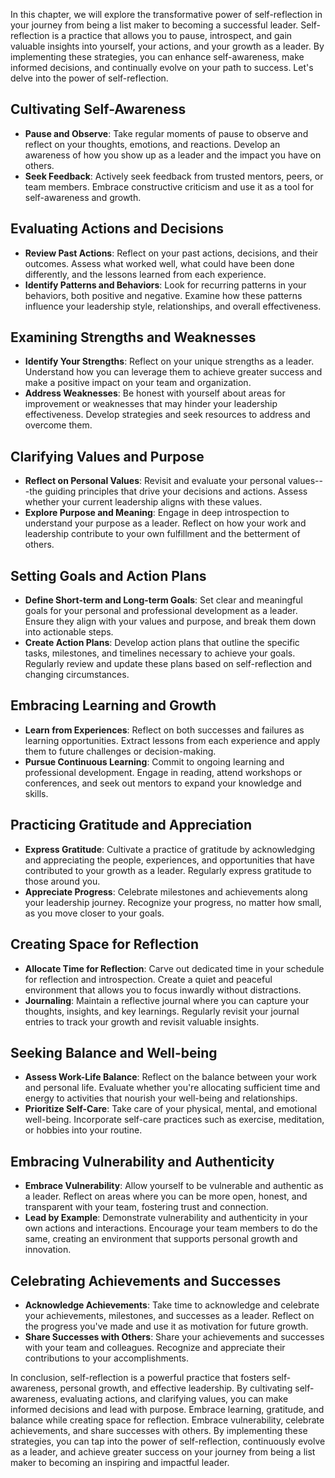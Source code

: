 
In this chapter, we will explore the transformative power of self-reflection in your journey from being a list maker to becoming a successful leader. Self-reflection is a practice that allows you to pause, introspect, and gain valuable insights into yourself, your actions, and your growth as a leader. By implementing these strategies, you can enhance self-awareness, make informed decisions, and continually evolve on your path to success. Let's delve into the power of self-reflection.

Cultivating Self-Awareness
--------------------------

* **Pause and Observe**: Take regular moments of pause to observe and reflect on your thoughts, emotions, and reactions. Develop an awareness of how you show up as a leader and the impact you have on others.
* **Seek Feedback**: Actively seek feedback from trusted mentors, peers, or team members. Embrace constructive criticism and use it as a tool for self-awareness and growth.

Evaluating Actions and Decisions
--------------------------------

* **Review Past Actions**: Reflect on your past actions, decisions, and their outcomes. Assess what worked well, what could have been done differently, and the lessons learned from each experience.
* **Identify Patterns and Behaviors**: Look for recurring patterns in your behaviors, both positive and negative. Examine how these patterns influence your leadership style, relationships, and overall effectiveness.

Examining Strengths and Weaknesses
----------------------------------

* **Identify Your Strengths**: Reflect on your unique strengths as a leader. Understand how you can leverage them to achieve greater success and make a positive impact on your team and organization.
* **Address Weaknesses**: Be honest with yourself about areas for improvement or weaknesses that may hinder your leadership effectiveness. Develop strategies and seek resources to address and overcome them.

Clarifying Values and Purpose
-----------------------------

* **Reflect on Personal Values**: Revisit and evaluate your personal values---the guiding principles that drive your decisions and actions. Assess whether your current leadership aligns with these values.
* **Explore Purpose and Meaning**: Engage in deep introspection to understand your purpose as a leader. Reflect on how your work and leadership contribute to your own fulfillment and the betterment of others.

Setting Goals and Action Plans
------------------------------

* **Define Short-term and Long-term Goals**: Set clear and meaningful goals for your personal and professional development as a leader. Ensure they align with your values and purpose, and break them down into actionable steps.
* **Create Action Plans**: Develop action plans that outline the specific tasks, milestones, and timelines necessary to achieve your goals. Regularly review and update these plans based on self-reflection and changing circumstances.

Embracing Learning and Growth
-----------------------------

* **Learn from Experiences**: Reflect on both successes and failures as learning opportunities. Extract lessons from each experience and apply them to future challenges or decision-making.
* **Pursue Continuous Learning**: Commit to ongoing learning and professional development. Engage in reading, attend workshops or conferences, and seek out mentors to expand your knowledge and skills.

Practicing Gratitude and Appreciation
-------------------------------------

* **Express Gratitude**: Cultivate a practice of gratitude by acknowledging and appreciating the people, experiences, and opportunities that have contributed to your growth as a leader. Regularly express gratitude to those around you.
* **Appreciate Progress**: Celebrate milestones and achievements along your leadership journey. Recognize your progress, no matter how small, as you move closer to your goals.

Creating Space for Reflection
-----------------------------

* **Allocate Time for Reflection**: Carve out dedicated time in your schedule for reflection and introspection. Create a quiet and peaceful environment that allows you to focus inwardly without distractions.
* **Journaling**: Maintain a reflective journal where you can capture your thoughts, insights, and key learnings. Regularly revisit your journal entries to track your growth and revisit valuable insights.

Seeking Balance and Well-being
------------------------------

* **Assess Work-Life Balance**: Reflect on the balance between your work and personal life. Evaluate whether you're allocating sufficient time and energy to activities that nourish your well-being and relationships.
* **Prioritize Self-Care**: Take care of your physical, mental, and emotional well-being. Incorporate self-care practices such as exercise, meditation, or hobbies into your routine.

Embracing Vulnerability and Authenticity
----------------------------------------

* **Embrace Vulnerability**: Allow yourself to be vulnerable and authentic as a leader. Reflect on areas where you can be more open, honest, and transparent with your team, fostering trust and connection.
* **Lead by Example**: Demonstrate vulnerability and authenticity in your own actions and interactions. Encourage your team members to do the same, creating an environment that supports personal growth and innovation.

Celebrating Achievements and Successes
--------------------------------------

* **Acknowledge Achievements**: Take time to acknowledge and celebrate your achievements, milestones, and successes as a leader. Reflect on the progress you've made and use it as motivation for future growth.
* **Share Successes with Others**: Share your achievements and successes with your team and colleagues. Recognize and appreciate their contributions to your accomplishments.

In conclusion, self-reflection is a powerful practice that fosters self-awareness, personal growth, and effective leadership. By cultivating self-awareness, evaluating actions, and clarifying values, you can make informed decisions and lead with purpose. Embrace learning, gratitude, and balance while creating space for reflection. Embrace vulnerability, celebrate achievements, and share successes with others. By implementing these strategies, you can tap into the power of self-reflection, continuously evolve as a leader, and achieve greater success on your journey from being a list maker to becoming an inspiring and impactful leader.
